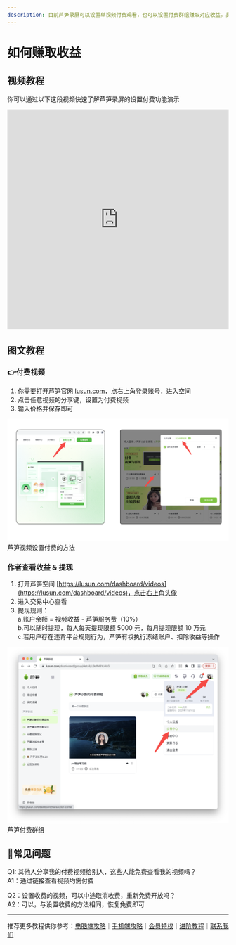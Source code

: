 ```yaml
---
description: 目前芦笋录屏可以设置单视频付费观看，也可以设置付费群组赚取对应收益。具体操作方法可以看看这篇介绍说明。
---
```


# 如何赚取收益

## 视频教程

你可以通过以下这段视频快速了解芦笋录屏的设置付费功能演示

<iframe src="https://lusun.com/embed/?id=ojPUUe7S5eV" width="100%" height="500px" scrolling="no" border="0" frameborder="no" framespacing="0" allowfullscreen="true"></iframe>

## 图文教程

### 👉付费视频

1. 你需要打开芦笋官网 [lusun.com](http://lusun.com/?ref=help.lusun.com)，点右上角登录账号，进入空间
2. 点击任意视频的分享键，设置为付费视频
3. 输入价格并保存即可

<ImgCenter><img src="../public/.gitbook/assets/芦笋录屏设置付费.png" alt=""></ImgCenter>
<ImgDesc>芦笋视频设置付费的方法</ImgDesc>

### 作者查看收益 & 提现

1. 打开芦笋空间 [https://lusun.com/dashboard/videos](https://lusun.com/dashboard/videos)，点击右上角头像
2. 进入交易中心查看
3. 提现规则：\
   a.账户余额 = 视频收益 - 芦笋服务费（10%）\
   b.可以随时提现，每人每天提现限额 5000 元，每月提现限额 10 万元 \
   c.若用户存在违背平台规则行为，芦笋有权执行冻结账户、扣除收益等操作

<ImgCenter><img src="../public/.gitbook/assets/芦笋群组设置付费 (1).png" alt=""></ImgCenter>
<ImgDesc>芦笋付费群组</ImgDesc>

## 👀常见问题

Q1: 其他人分享我的付费视频给别人，这些人能免费查看我的视频吗？\
A1：通过链接查看视频均需付费


Q2：设置收费的视频，可以中途取消收费，重新免费开放吗？\
A2：可以，与设置收费的方法相同，恢复免费即可



***

推荐更多教程供你参考：[电脑端攻略](../basic/pc.md)｜[手机端攻略](../basic/phone.md)｜[会员特权](../basic/vip.md)｜[进阶教程](./)｜[联系我们](../contact.md)
